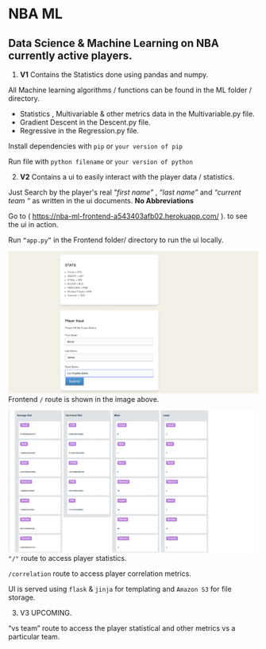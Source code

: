 # NBA ML

## Data Science & Machine Learning on NBA currently active players. 

1. **V1** Contains the Statistics done using  pandas  and numpy. 

All Machine learning algorithms / functions can be found in the ML folder / directory. 

- Statistics , Multivariable & other metrics data in the Multivariable.py file. 
- Gradient Descent in the Descent.py file. 
- Regressive in the Regression.py file. 

Install dependencies with ```pip``` or  ```your version of pip```

Run file with ```python filename``` or ```your version of python```


2. **V2** Contains a ui to easily interact with the player data / statistics. 

Just Search by the player's real *"first name"* , *“last name”* and *“current team “* as written in the ui documents. **No Abbreviations**

Go to ( https://nba-ml-frontend-a543403afb02.herokuapp.com/ ). to see the ui in action. 

Run ```“app.py”``` in the Frontend folder/ directory to run the ui locally. 


![Player Input Frontend](player_input_example.png)
Frontend ```/``` route is shown in the image above.



![Player Stastistics](statistics.png)
```"/"``` route to access player statistics.

```/correlation``` route to access player correlation metrics.

UI is served using ```flask``` & ```jinja``` for templating and ```Amazon S3``` for file storage. 

3. V3 UPCOMING. 

“vs team” route to access the player statistical and other metrics vs a particular team. 

